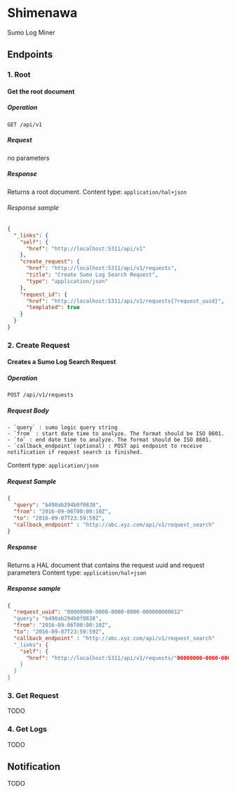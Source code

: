 # Shimenawa
Sumo Log Miner

## Endpoints

### 1. Root
#### Get the root document

##### Operation
`GET /api/v1`

##### Request
no parameters

##### Response
Returns a root document.
Content type: `application/hal+json`  

###### Response sample

```json
{
  "_links": {
    "self": {
      "href": "http://localhost:5311/api/v1"
    },
    "create_request": {
      "href": "http://localhost:5311/api/v1/requests",
      "title": "Create Sumo Log Search Request",
      "type": "application/json"
    },
    "request_id": {
      "href": "http://localhost:5311/api/v1/requests{?request_uuid}",
      "templated": true
    }
  }
}
```

### 2. Create Request
#### Creates a Sumo Log Search Request

##### Operation
`POST /api/v1/requests`

##### Request Body
    - `query` : sumo logic query string
	- `from` : start date time to analyze. The format should be ISO 8601.
	- `to` : end date time to analyze. The format should be ISO 8601.
	- `callback_endpoint`(optional) : POST api endpoint to receive notification if request search is finished.
Content type: `application/json` 

##### Request Sample
```json
{
  "query": "b490ab294b0f0838",
  "from": "2016-09-06T00:00:10Z",
  "to": "2016-09-07T23:59:59Z",
  "callback_endpoint" : "http://abc.xyz.com/api/v1/request_search"
}
```

##### Response
Returns a HAL document that contains the request uuid and request parameters
Content type: `application/hal+json`

##### Response sample

```json
{
  "request_uuid": "00000000-0000-0000-0000-000000000012"
  "query": "b490ab294b0f0838",
  "from": "2016-09-06T00:00:10Z",
  "to": "2016-09-07T23:59:59Z",
  "callback_endpoint" : "http://abc.xyz.com/api/v1/request_search"
  "_links": {
    "self": {
      "href": "http://localhost:5311/api/v1/requests/"00000000-0000-0000-0000-000000000012"
    }
  }
}
```

### 3. Get Request
TODO

### 4. Get Logs
TODO

## Notification
TODO